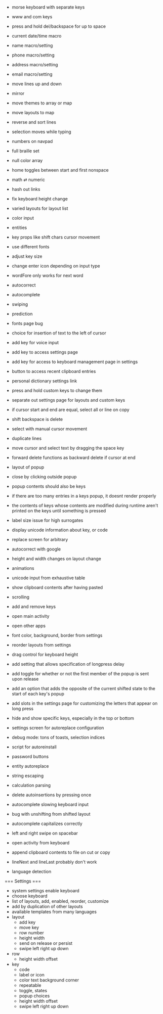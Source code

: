+ morse keyboard with separate keys
+ www and com keys
+ press and hold del/backspace for up to space
+ current date/time macro
+ name macro/setting
+ phone macro/setting
+ address macro/setting
+ email macro/setting
+ move lines up and down
+ mirror
+ move themes to array or map
+ move layouts to map
+ reverse and sort lines
+ selection moves while typing
+ numbers on navpad
+ full braille set
+ null color array
+ home toggles between start and first nonspace
+ math ⇄ numeric
+ hash out links
+ fix keyboard height change
+ varied layouts for layout list
+ color input
+ entities
+ key props like shift chars cursor movement
+ use different fonts
+ adjust key size
+ change enter icon depending on input type
+ wordFore only works for next word

+ autocorrect
+ autocomplete
+ swiping
+ prediction    
+ fonts page bug
+ choice for insertion of text to the left of cursor

+ add key for voice input
+ add key to access settings page
+ add key for access to keyboard management page in settings
+ button to access recent clipboard entries
+ personal dictionary settings link
+ press and hold custom keys to change them
+ separate out settings page for layouts and custom keys

+ if cursor start and end are equal, select all or line on copy
+ shift backspace is delete
+ select with manual cursor movement
+ duplicate lines
+ move cursor and select text by dragging the space key
+ forward delete functions as backward delete if cursor at end

+ layout of popup
+ close by clicking outside popup
+ popup contents should also be keys
+ if there are too many entries in a keys popup, it doesnt render properly
+ the contents of keys whose contents are modified during runtime aren't printed on the keys until something is pressed
+ label size issue for high surrogates
+ display unicode information about key, or code
+ replace screen for arbitrary
+ autocorrect with google
+ height and width changes on layout change
+ animations
+ unicode input from exhaustive table
+ show clipboard contents after having pasted

+ scrolling
+ add and remove keys
+ open main activity
+ open other apps

+ font color, background, border from settings
+ reorder layouts from settings
+ drag control for keyboard height
+ add setting that allows specification of longpress delay
+ add toggle for whether or not the first member of the popup is sent upon release
+ add an option that adds the opposite of the current shifted state to the start of each key's popup
+ add slots in the settings page for customizing the letters that appear on long press
+ hide and show specific keys, especially in the top or bottom
+ settings screen for autoreplace configuration
+ debug mode: tons of toasts, selection indices

+ script for autoreinstall
+ password buttons
+ entity autoreplace
+ string escaping
+ calculation parsing
+ delete autoinsertions by pressing once
+ autocomplete slowing keyboard input
+ bug with unshifting from shifted layout
+ autocomplete capitalizes correctly
+ left and right swipe on spacebar
+ open activity from keyboard
+ append clipboard contents to file on cut or copy
+ lineNext and lineLast probably don't work
+ language detection

=== Settings ===
+ system settings enable keyboard
+ choose keyboard
+ list of layouts, add, enabled, reorder, customize
+ add by duplication of other layouts
+ available templates from many languages
+ layout
  + add key
  + move key
  + row number
  + height width
  + send on release or persist
  + swipe left right up down
+ row
  + height width offset
+ key
  + code
  + label or icon
  + color text background corner
  + repeatable
  + toggle, states
  + popup choices
  + height width offset
  + swipe left right up down